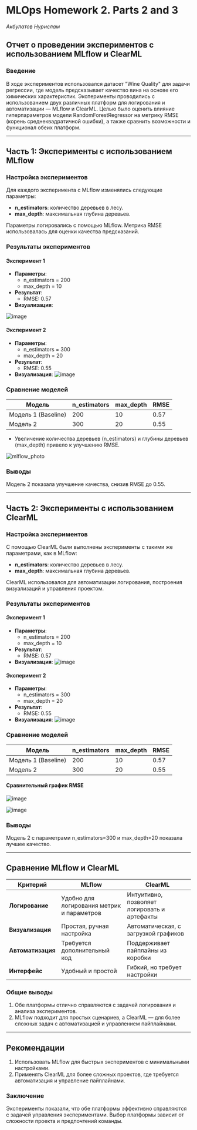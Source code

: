 # MLOps Homework 2. Parts 2 and 3
*Акбулатов Нурислам*
## Отчет о проведении экспериментов с использованием MLflow и ClearML

### Введение

В ходе экспериментов использовался датасет "Wine Quality" для задачи регрессии, где модель предсказывает качество вина на основе его химических характеристик. Эксперименты проводились с использованием двух различных платформ для логирования и автоматизации — MLflow и ClearML. Целью было оценить влияние гиперпараметров модели RandomForestRegressor на метрику RMSE (корень среднеквадратичной ошибки), а также сравнить возможности и функционал обеих платформ.

---

## Часть 1: Эксперименты с использованием MLflow

### Настройка экспериментов

Для каждого эксперимента с MLflow изменялись следующие параметры:

- **n\_estimators**: количество деревьев в лесу.
- **max\_depth**: максимальная глубина деревьев.

Параметры логировались с помощью MLflow. Метрика RMSE использовалась для оценки качества предсказаний.

### Результаты экспериментов

#### Эксперимент 1

- **Параметры**:
  - n\_estimators = 200
  - max\_depth = 10
- **Результат**:
  - RMSE: 0.57
- **Визуализация**:

![image](https://github.com/user-attachments/assets/7379458a-69a0-44ce-8e3d-4670e999bbc4)

#### Эксперимент 2

- **Параметры**:
  - n\_estimators = 300
  - max\_depth = 20
- **Результат**:
  - RMSE: 0.55
- **Визуализация**:
![image](https://github.com/user-attachments/assets/20e3d96d-051d-4f7a-a5c8-907bddf2fb40)


### Сравнение моделей

| Модель              | n\_estimators | max\_depth | RMSE |
| ------------------- | ------------- | ---------- | ---- |
| Модель 1 (Baseline) | 200           | 10         | 0.57 |
| Модель 2            | 300           | 20         | 0.55 |

- Увеличение количества деревьев (n\_estimators) и глубины деревьев (max\_depth) привело к улучшению RMSE.
  
![mlflow_photo](https://github.com/user-attachments/assets/18d229e1-12f0-4942-b47b-ad4489d03d88)

### Выводы

Модель 2 показала улучшение качества, снизив RMSE до 0.55.


---

## Часть 2: Эксперименты с использованием ClearML

### Настройка экспериментов

С помощью ClearML были выполнены эксперименты с такими же параметрами, как в MLflow:

- **n\_estimators**: количество деревьев в лесу.
- **max\_depth**: максимальная глубина деревьев.

ClearML использовался для автоматизации логирования, построения визуализаций и управления проектом.

### Результаты экспериментов

#### Эксперимент 1

- **Параметры**:
  - n\_estimators = 200
  - max\_depth = 10
- **Результат**:
  - RMSE: 0.57
- **Визуализация**:
![image](https://github.com/user-attachments/assets/7379458a-69a0-44ce-8e3d-4670e999bbc4)


#### Эксперимент 2

- **Параметры**:
  - n\_estimators = 300
  - max\_depth = 20
- **Результат**:
  - RMSE: 0.55
- **Визуализация**:
![image](https://github.com/user-attachments/assets/20e3d96d-051d-4f7a-a5c8-907bddf2fb40)

### Сравнение моделей

| Модель              | n\_estimators | max\_depth | RMSE |
| ------------------- | ------------- | ---------- | ---- |
| Модель 1 (Baseline) | 200           | 10         | 0.57 |
| Модель 2            | 300           | 20         | 0.55 |

#### Сравнительный график RMSE
![image](https://github.com/user-attachments/assets/e1323c5c-2c70-401c-b465-165982b8f853)


![image](https://github.com/user-attachments/assets/68463db7-43a0-4e97-9640-5c8a5130d3b9)

### Выводы

Модель 2 с параметрами n\_estimators=300 и max\_depth=20 показала лучшее качество.


---

## Сравнение MLflow и ClearML

| Критерий          | MLflow                                     | ClearML                                      |
| ----------------- | ------------------------------------------ | -------------------------------------------- |
| **Логирование**   | Удобно для логирования метрик и параметров | Интуитивно, позволяет логировать и артефакты |
| **Визуализация**  | Простая, ручная настройка                  | Автоматическая, с загрузкой графиков         |
| **Автоматизация** | Требуется дополнительный код               | Поддерживает пайплайны из коробки            |
| **Интерфейс**     | Удобный и простой                          | Гибкий, но требует настройки                 |

### Общие выводы

1. Обе платформы отлично справляются с задачей логирования и анализа экспериментов.
2. MLflow подходит для простых сценариев, а ClearML — для более сложных задач с автоматизацией и управлением пайплайнами.

---

## Рекомендации

1. Использовать MLflow для быстрых экспериментов с минимальными настройками.
2. Применять ClearML для более сложных проектов, где требуется автоматизация и управление пайплайнами.

### Заключение

Эксперименты показали, что обе платформы эффективно справляются с задачей управления экспериментами. Выбор платформы зависит от сложности проекта и предпочтений команды.

